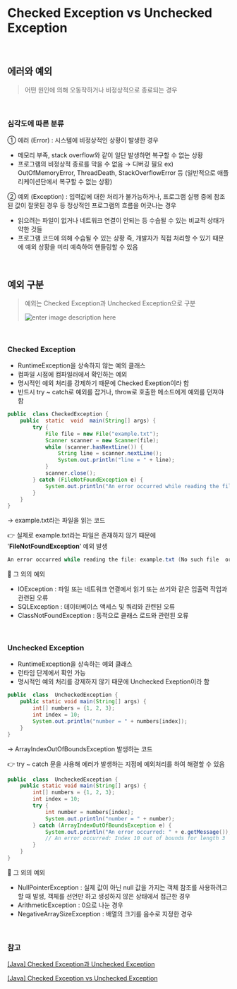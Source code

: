 # Checked Exception vs Unchecked Exception

<br/>

## 에러와 예외

> 어떤 원인에 의해 오동작하거나 비정상적으로 종료되는 경우

<br/>

### 심각도에 따른 분류

① 에러 (Error) : 시스템에 비정상적인 상황이 발생한 경우

- 메모리 부족, stack overflow와 같이 일단 발생하면 복구할 수 없는 상황
- 프로그램의 비정상적 종료를 막을 수 없음 &rarr; 디버깅 필요
  ex) OutOfMemoryError, ThreadDeath, StackOverflowError 등 (일반적으로 애플리케이션단에서 복구할 수 없는 상황)

② 예외 (Exception) : 입력값에 대한 처리가 불가능하거나, 프로그램 실행 중에 참조된 값이 잘못된 경우 등 정상적인 프로그램의 흐름을 어긋나는 경우

- 읽으려는 파일이 없거나 네트워크 연결이 안되는 등 수습될 수 있는 비교적 상태가 약한 것들
- 프로그램 코드에 의해 수습될 수 있는 상황 즉, 개발자가 직접 처리할 수 있기 때문에 예외 상황을 미리 예측하여 핸들링할 수 있음

<br/>

## 예외 구분

> 예외는 Checked Exception과 Unchecked Exception으로 구분
>
> ![enter image description here](https://joswlv.github.io/images/java-exception-handling-class-hierarchy-diagram.jpg)

<br/>

### Checked Exception

- RuntimeException을 상속하지 않는 예외 클래스
- 컴파일 시점에 컴파일러에서 확인하는 예외
- 명시적인 예외 처리를 강제하기 때문에 Checked Exeption이라 함
- 반드시 try ~ catch로 예외를 잡거나, throw로 호출한 메소드에게 예외를 던져야 함

```java
public  class CheckedException {
	public  static  void  main(String[] args) {
		try {
			File file = new File("example.txt");
			Scanner scanner = new Scanner(file);
			while (scanner.hasNextLine()) {
				String line = scanner.nextLine();
				System.out.println("line = " + line);
			}
			scanner.close();
		} catch (FileNotFoundException e) {
			System.out.println("An error occurred while reading the file: " + e.getMessage());
		}
	}
}
```

&rarr; example.txt라는 파일을 읽는 코드
<br/>

:point_right: 실제로 example.txt라는 파일은 존재하지 않기 때문에 '**FileNotFoundException**' 예외 발생

```java
An error occurred while reading the file: example.txt (No such file  or directory)
```

:pushpin: 그 외의 예외

- IOException : 파일 또는 네트워크 연결에서 읽기 또는 쓰기와 같은 입출력 작업과 관련된 오류
- SQLException : 데이터베이스 액세스 및 쿼리와 관련된 오류
- ClassNotFoundException : 동적으로 클래스 로드와 관련된 오류

<br/>

### Unchecked Exception

- RuntimeException을 상속하는 예외 클래스
- 런타임 단계에서 확인 가능
- 명시적인 예외 처리를 강제하지 않기 때문에 Unchecked Exeption이라 함

```java
public  class  UncheckedException {
	public static void main(String[] args) {
		int[] numbers = {1, 2, 3};
		int index = 10;
		System.out.println("number = " + numbers[index]);
	}
}
```

&rarr; ArrayIndexOutOfBoundsException 발생하는 코드
<br/>

:point_right: try ~ catch 문을 사용해 에러가 발생하는 지점에 예외처리를 하여 해결할 수 있음

```java
public  class  UncheckedException {
	public static void main(String[] args) {
		int[] numbers = {1, 2, 3};
		int index = 10;
		try {
			int number = numbers[index];
			System.out.println("number = " + number);
		} catch (ArrayIndexOutOfBoundsException e) {
			System.out.println("An error occurred: " + e.getMessage());
			// An error occurred: Index 10 out of bounds for length 3
		}
	}
}
```

:pushpin: 그 외의 예외

- NullPointerException : 실제 값이 아닌 null 값을 가지는 객체 참조를 사용하려고 할 때 발생, 객체를 선언만 하고 생성하지 않은 상태에서 접근한 경우
- ArithmeticException : 0으로 나눈 경우
- NegativeArraySizeException : 배열의 크기를 음수로 지정한 경우

<br/>

### 참고

[[Java] Checked Exception과 Unchecked Exception](https://seungjjun.tistory.com/250)

[[Java] Checked Exception vs Unchecked Exception](https://hahahoho5915.tistory.com/67)
